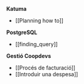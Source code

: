 **Katuma**

* [[Planning how to]]

**PostgreSQL**

* [[finding_query]]

**Gestió Coopdevs**

* [[Procés de facturació]]
* [[Introduir una despesa]]